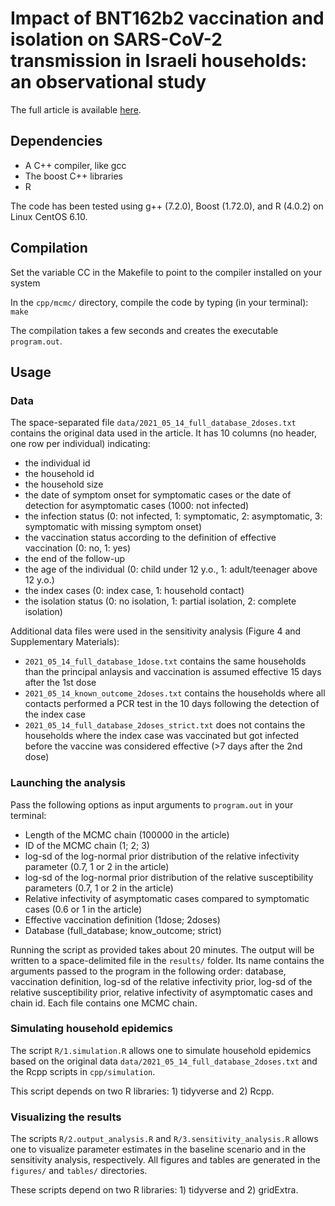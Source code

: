 # Impact of BNT162b2 vaccination and isolation on SARS-CoV-2 transmission in Israeli households: an observational study

The full article is available [here]().

## Dependencies

* A C++ compiler, like gcc
* The boost C++ libraries
* R

The code has been tested using g++ (7.2.0), Boost (1.72.0), and R (4.0.2) on Linux CentOS 6.10.

## Compilation

Set the variable CC in the Makefile to point to the compiler installed on your system

In the `cpp/mcmc/` directory, compile the code by typing (in your terminal): `make`

The compilation takes a few seconds and creates the executable `program.out`.

## Usage

### Data

The space-separated file `data/2021_05_14_full_database_2doses.txt` contains the original data used in the article. It has 10 columns (no header, one row per individual) indicating:

* the individual id 
* the household id 
* the household size
* the date of symptom onset for symptomatic cases or the date of detection for asymptomatic cases (1000: not infected) 
* the infection status (0: not infected, 1: symptomatic, 2: asymptomatic, 3: symptomatic with missing symptom onset)
* the vaccination status according to the definition of effective vaccination (0: no, 1: yes) 
* the end of the follow-up
* the age of the individual (0: child under 12 y.o., 1: adult/teenager above 12 y.o.)
* the index cases (0: index case, 1: household contact)
* the isolation status (0: no isolation, 1: partial isolation, 2: complete isolation)

Additional data files were used in the sensitivity analysis (Figure 4 and Supplementary Materials):

* `2021_05_14_full_database_1dose.txt` contains the same households than the principal anlaysis and vaccination is assumed effective 15 days after the 1st dose 
* `2021_05_14_known_outcome_2doses.txt` contains the households where all contacts performed a PCR test in the 10 days following the detection of the index case
* `2021_05_14_full_database_2doses_strict.txt` does not contains the households where the index case was vaccinated but got infected before the vaccine was considered effective (>7 days after the 2nd dose)

### Launching the analysis

Pass the following options as input arguments to `program.out` in your terminal:

* Length of the MCMC chain (100000 in the article)
* ID of the MCMC chain (1; 2; 3)
* log-sd of the log-normal prior distribution of the relative infectivity parameter (0.7, 1 or 2 in the article)
* log-sd of the log-normal prior distribution of the relative susceptibility parameters (0.7, 1 or 2 in the article)
* Relative infectivity of asymptomatic cases compared to symptomatic cases (0.6 or 1 in the article)
* Effective vaccination definition (1dose; 2doses)
* Database (full_database; know_outcome; strict)

Running the script as provided takes about 20 minutes.
The output will be written to a space-delimited file in the `results/` folder. Its name contains the arguments passed to the program in the following order: database,  vaccination definition, log-sd of the relative infectivity prior, log-sd of the relative susceptibility prior, relative infectivity of asymptomatic cases and chain id. Each file contains one MCMC chain. 

### Simulating household epidemics

The script `R/1.simulation.R` allows one to simulate household epidemics based on the original data `data/2021_05_14_full_database_2doses.txt` and the Rcpp scripts in `cpp/simulation`.

This script depends on two R libraries: 1) tidyverse and 2) Rcpp.

### Visualizing the results

The scripts `R/2.output_analysis.R` and `R/3.sensitivity_analysis.R` allows one to visualize parameter estimates in the baseline scenario and in the sensitivity analysis, respectively. All figures and tables are generated in the `figures/` and `tables/` directories. 

These scripts depend on two R libraries: 1) tidyverse and 2) gridExtra. 
